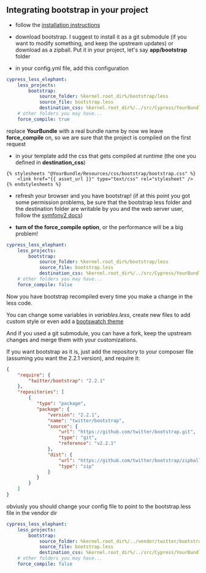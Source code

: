 Integrating bootstrap in your project
-------------------------------------

* follow the [installation instructions](https://github.com/matteosister/LessElephantBundle/blob/master/Resources/docs/installation.md)

* download bootstrap. I suggest to install it as a git submodule (if you want to modify something, and keep the upstream updates) or download as a zipball. Put it in your project, let's say **app/bootstrap** folder

* in your config.yml file, add this configuration

```yaml
cypress_less_elephant:
    less_projects:
        bootstrap:
            source_folder: %kernel.root_dir%/bootstrap/less
            source_file: bootstrap.less
            destination_css: %kernel.root_dir%/../src/Cypress/YourBundle/Resources/css/bootstrap/bootstrap.css
	# other folders you may have...
    force_compile: true
```

replace **YourBundle** with a real bundle name
by now we leave **force_compile** on, so we are sure that the project is compiled on the first request

* in your template add the css that gets compiled at runtime (the one you defined in **destination_css**)

```html+jinja
{% stylesheets "@YourBundle/Resources/css/bootstrap/bootstrap.css" %}
    <link href="{{ asset_url }}" type="text/css" rel="stylesheet" />
{% endstylesheets %}
```

* refresh your browser and you have bootstrap! (if at this point you got some permission problems, be sure that the bootstrap less folder and the destination folder are writable by you and the web server user, follow the [symfony2 docs](http://symfony.com/doc/current/book/installation.html#configuration-and-setup))

* **turn of the force_compile option**, or the performance will be a big problem!

```yaml
cypress_less_elephant:
    less_projects:
        bootstrap:
            source_folder: %kernel.root_dir%/bootstrap/less
            source_file: bootstrap.less
            destination_css: %kernel.root_dir%/../src/Cypress/YourBundle/Resources/css/bootstrap/bootstrap.css
	# other folders you may have...
    force_compile: false
```

Now you have bootstrap recompiled every time you make a change in the less code.

You can change some variables in *variables.less*, create new files to add custom style or even add a [bootswatch theme](http://bootswatch.com/)

And if you used a git submodule, you can have a fork, keep the upstream changes and merge them with your customizations.

If you want bootstrap as it is, just add the repository to your composer file (assuming you want the 2.2.1 version), and require it:

```json
{
    "require": {
        "twitter/bootstrap": "2.2.1"
    },
    "repositories": [
        {
           "type": "package",
           "package": {
               "version": "2.2.1",
               "name": "twitter/bootstrap",
               "source": {
	               "url": "https://github.com/twitter/bootstrap.git",
	               "type": "git",
	               "reference": "v2.2.1"
               },
               "dist": {
	               "url": "https://github.com/twitter/bootstrap/zipball/v2.2.1",
	               "type": "zip"
               }
           }
        }
    ]
}
```

obviusly you should change your config file to point to the bootstrap.less file in the vendor dir

```yaml
cypress_less_elephant:
    less_projects:
        bootstrap:
            source_folder: %kernel.root_dir%/../vendor/twitter/bootstrap/less
            source_file: bootstrap.less
            destination_css: %kernel.root_dir%/../src/Cypress/YourBundle/Resources/css/bootstrap/bootstrap.css
	# other folders you may have...
    force_compile: false
```
